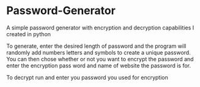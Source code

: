 # Password-Generator
A simple password generator with encryption and decryption capabilities I created in python

To generate, enter the desired length of password and the program will randomly add numbers letters and symbols to create a unique password.
You can then chose whether or not you want to encrypt the password and enter the encryption pass word and name of website the password is for.

To decrypt run and enter you password you used for encryption